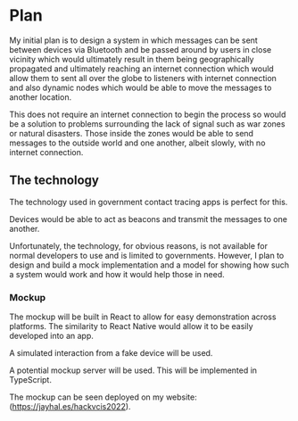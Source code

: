 # Plan
My initial plan is to design a system in which messages can be sent between devices via Bluetooth and be passed around by users in close vicinity which would ultimately result in them being geographically propagated and ultimately reaching an internet connection which would allow them to sent all over the globe to listeners with internet connection and also dynamic nodes which would be able to move the messages to another location.

This does not require an internet connection to begin the process so would be a solution to problems surrounding the lack of signal such as war zones or natural disasters. Those inside the zones would be able to send messages to the outside world and one another, albeit slowly, with no internet connection.

## The technology
The technology used in government contact tracing apps is perfect for this.

Devices would be able to act as beacons and transmit the messages to one another.

Unfortunately, the technology, for obvious reasons, is not available for normal developers to use and is limited to governments. However, I plan to design and build a mock implementation and a model for showing how such a system would work and how it would help those in need. 

### Mockup
The mockup will be built in React to allow for easy demonstration across platforms. The similarity to React Native would allow it to be easily developed into an app.

A simulated interaction from a fake device will be used.

A potential mockup server will be used. This will be implemented in TypeScript.

The mockup can be seen deployed on my website: (https://jayhal.es/hackvcis2022).
